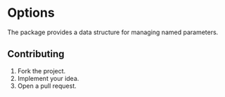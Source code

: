 # Options

The package provides a data structure for managing named parameters.

## Contributing

1. Fork the project.
2. Implement your idea.
3. Open a pull request.
